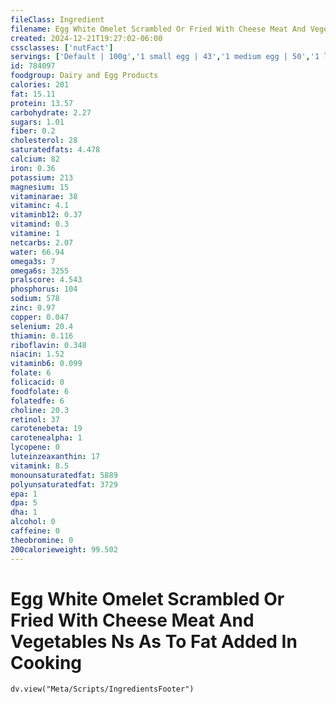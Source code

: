 ```yaml
---
fileClass: Ingredient
filename: Egg White Omelet Scrambled Or Fried With Cheese Meat And Vegetables Ns As To Fat Added In Cooking
created: 2024-12-21T19:27:02-06:00
cssclasses: ['nutFact']
servings: ['Default | 100g','1 small egg | 43','1 medium egg | 50','1 large egg | 57','1 extra large egg | 64','1 jumbo egg | 72','1 egg, ns as to size | 57','1 cup | 202']
id: 784097
foodgroup: Dairy and Egg Products 
calories: 201
fat: 15.11
protein: 13.57
carbohydrate: 2.27
sugars: 1.01
fiber: 0.2
cholesterol: 28
saturatedfats: 4.478
calcium: 82
iron: 0.36
potassium: 213
magnesium: 15
vitaminarae: 38
vitaminc: 4.1
vitaminb12: 0.37
vitamind: 0.3
vitamine: 1
netcarbs: 2.07
water: 66.94
omega3s: 7
omega6s: 3255
pralscore: 4.543
phosphorus: 104
sodium: 578
zinc: 0.97
copper: 0.047
selenium: 20.4
thiamin: 0.116
riboflavin: 0.348
niacin: 1.52
vitaminb6: 0.099
folate: 6
folicacid: 0
foodfolate: 6
folatedfe: 6
choline: 20.3
retinol: 37
carotenebeta: 19
carotenealpha: 1
lycopene: 0
luteinzeaxanthin: 17
vitamink: 8.5
monounsaturatedfat: 5889
polyunsaturatedfat: 3729
epa: 1
dpa: 5
dha: 1
alcohol: 0
caffeine: 0
theobromine: 0
200calorieweight: 99.502
---
```


# Egg White Omelet Scrambled Or Fried With Cheese Meat And Vegetables Ns As To Fat Added In Cooking

```dataviewjs
dv.view("Meta/Scripts/IngredientsFooter")
```